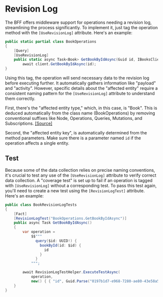 # Revision Log

The BFF offers middleware support for operations needing a revision log, streamlining the process
significantly. To implement it, just tag the operation method with the `[UseRevisionLog]` attribute.
Here's an example:

```csharp
public static partial class BookOperations
{
    [Query]
    [UseRevisionLog]
    public static async Task<Book> GetBookByIdAsync(Guid id, IBooksClient client) =>
        await client.GetBookByIdAsync(id);
}
```

Using this tag, the operation will send necessary data to the revision log before executing further.
It automatically gathers information like "payload" and "activity". However, specific details about
the "affected entity" require a consistent naming pattern for the `[UseRevisionLog]` attribute to
understand them correctly.

First, there's the "affected entity type," which, in this case, is "Book". This is deduced
automatically from the class name (BookOperations) by removing conventional suffixes like Node,
Operations, Queries, Mutations, and Subscriptions. [[Source]](https://github.com/Energinet-DataHub/greenforce-frontend/blob/52a66634e0081b37fc03efb2125238bcdb4e9ec6/apps/dh/api-dh/source/DataHub.WebApi/Modules/RevisionLog/Attributes/UseRevisionLog.cs#L38)

Second, the "affected entity key", is automatically determined from the method parameters.
Make sure there is a parameter named `id` if the operation affects a single entity.

## Test

Because some of the data collection relies on precise naming conventions, it's crucial to test any
use of the `[UseRevisionLog]` attribute to verify correct data collection. A "coverage test" is set up
to fail if an operation is tagged with `[UseRevisionLog]` without a corresponding test. To pass this
test again, you'll need to create a new test using the `[RevisionLogTest]` attribute. Here's an example:

```csharp
public class BookRevisionLogTests
{
    [Fact]
    [RevisionLogTest("BookOperations.GetBookByIdAsync")]
    public async Task GetBookByIdAsync()
    {
        var operation =
            $$"""
              query($id: UUID!) {
                bookById(id: $id) {
                  id
                }
              }
            """;

        await RevisionLogTestHelper.ExecuteTestAsync(
            operation,
            new() { { "id", Guid.Parse("0197b1d7-e968-7280-ae80-43e58a5830e4") } });
    }
}
```
